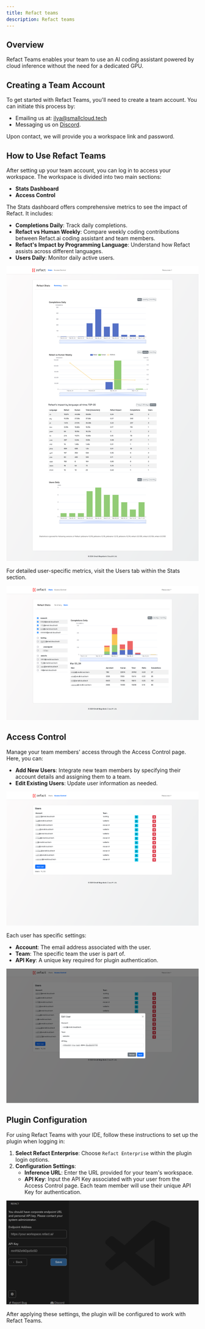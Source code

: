 ```yaml
---
title: Refact teams
description: Refact teams
---
```


## Overview
Refact Teams enables your team to use an AI coding assistant powered by cloud inference without the need for a dedicated GPU.

## Creating a Team Account

To get started with Refact Teams, you'll need to create a team account. You can initiate this process by:
- Emailing us at: ilya@smallcloud.tech
- Messaging us on [Discord](https://smallcloud.ai/discord).

Upon contact, we will provide you a workspace link and password.

## How to Use Refact Teams

After setting up your team account, you can log in to access your workspace. The workspace is divided into two main sections:
- **Stats Dashboard**
- **Access Control**

The Stats dashboard offers comprehensive metrics to see the impact of Refact. It includes:
- **Completions Daily**: Track daily completions.
- **Refact vs Human Weekly**: Compare weekly coding contributions between Refact.ai coding assistant and team members.
- **Refact's Impact by Programming Language**: Understand how Refact assists across different languages.
- **Users Daily**: Monitor daily active users.

![Stats](../../../assets/Summary.png)

For detailed user-specific metrics, visit the Users tab within the Stats section.

![User stats](../../../assets/Stats.png)

## Access Control

Manage your team members' access through the Access Control page. Here, you can:

- **Add New Users**: Integrate new team members by specifying their account details and assigning them to a team.
- **Edit Existing Users**: Update user information as needed.

![Access Control](../../../assets/Access_Control.png)

Each user has specific settings:
- **Account**: The email address associated with the user.
- **Team**: The specific team the user is part of.
- **API Key**: A unique key required for plugin authentication.

![User info](../../../assets/Edit_User.png)

## Plugin Configuration

For using Refact Teams with your IDE, follow these instructions to set up the plugin when logging in:

1. **Select Refact Enterprise**: Choose `Refact Enterprise` within the plugin login options.
2. **Configuration Settings**:
    - **Inference URL**: Enter the URL provided for your team's workspace.
    - **API Key**: Input the API Key associated with your user from the Access Control page. Each team member will use their unique API Key for authentication.

![User info](../../../assets/teams_login.png)

After applying these settings, the plugin will be configured to work with Refact Teams.
